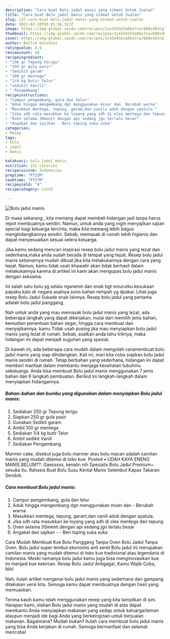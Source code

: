 ```yaml
---
description: "Cara buat Bolu jadul manis yang nikmat Untuk Jualan"
title: "Cara buat Bolu jadul manis yang nikmat Untuk Jualan"
slug: 137-cara-buat-bolu-jadul-manis-yang-nikmat-untuk-jualan
date: 2021-03-10T03:01:56.317Z
image: https://img-global.cpcdn.com/recipes/1ce2e9163a8ba7ca/680x482cq70/bolu-jadul-manis-foto-resep-utama.jpg
thumbnail: https://img-global.cpcdn.com/recipes/1ce2e9163a8ba7ca/680x482cq70/bolu-jadul-manis-foto-resep-utama.jpg
cover: https://img-global.cpcdn.com/recipes/1ce2e9163a8ba7ca/680x482cq70/bolu-jadul-manis-foto-resep-utama.jpg
author: Bettie Gonzalez
ratingvalue: 4.9
reviewcount: 10
recipeingredient:
- "250 gr Tepung terigu"
- "250 gr gula pasir"
- "Sedikit garam"
- "100 gr mentega"
- "1/4 kg butir Telor"
- "sedikit Vanili"
- " Pengembang"
recipeinstructions:
- "Campur pengembang, gula dan telur"
- "Aduk hingga mengembang dgn menggunakan mixer dan  Berubah warna"
- "Masukkan mentega, tepung, garam,dan vanili aduk dengan spatula."
- "Jika sdh rata masukkan ke loyang yang sdh di oles mentega dan tepung"
- "Oven selama 30menit dengan api sedang jgn terlalu besar"
- "Angakat dan sajikan   Beri toping suka suka"
categories:
- Resep
tags:
- bolu
- jadul
- manis

katakunci: bolu jadul manis 
nutrition: 151 calories
recipecuisine: Indonesian
preptime: "PT23M"
cooktime: "PT57M"
recipeyield: "4"
recipecategory: Lunch

---
```



![Bolu jadul manis](https://img-global.cpcdn.com/recipes/1ce2e9163a8ba7ca/680x482cq70/bolu-jadul-manis-foto-resep-utama.jpg)

Di masa  sekarang , kita memang dapat membeli hidangan jadi tanpa harus repot membuatnya sendiri. Namun, untuk anda yang ingin menyajikan sajian special bagi keluarga tercinta, maka kita memang lebih bagus menghidangkannya sendiri. Sebab, memasak di rumah lebih higienis dan dapat menyesuaikan sesuai selera keluarga.

Jika kamu sedang mencari inspirasi resep bolu jadul manis yang lezat dan sederhana,maka anda sudah berada di tempat yang tepat. Resep bolu jadul manis  sebenarnya mudah dibuat jika kita melakukannya dengan cara yang tepat. Namun, kamu tidak usah khawatir akan tidak berhasil dalam melakukannya 
karena di artikel ini kami akan mengupas bolu jadul manis dengan seksama.  

Ini salah satu bolu yg selalu nganenin dan enak bgt mnurutku.kesukaan papaku.kalo dr negara asalnya sono bahan rempah yg dpakai. Lihat juga resep Bolu Jadul Sukade enak lainnya. Resep bolu jadul yang pertama adalah bolu jadul panggang.

Nah untuk anda yang mau memasak bolu jadul manis yang lezat, ada beberapa langkah yang dapat dikerjakan, mulai dari memilih jenis bahan, kemudian penentuan bahan segar, hingga cara membuat dan menyajikannya. kamu Tidak usah pusing jika mau menyiapkan bolu jadul manis yang lezat di rumah. Sebab, asalkan anda  tahu triknya, maka hidangan ini dapat menjadi suguhan yang spesial.

Di bawah ini, ada beberapa cara mudah dalam mengolah caramembuat bolu jadul manis yang siap dihidangkan. Kali ini, mari kita coba siapkan bolu jadul manis sendiri di rumah. Tetap berbahan yang sederhana, hidangan ini dapat memberi manfaat dalam membantu menjaga kesehatan tubuhmu sekeluarga. Anda bisa membuat Bolu jadul manis menggunakan 7 jenis bahan dan 6 langkah pembuatan. Berikut ini langkah-langkah dalam menyiapkan hidangannya.

<!--inarticleads1-->

##### Bahan-bahan dan bumbu yang digunakan dalam menyiapkan Bolu jadul manis:

1. Sediakan 250 gr Tepung terigu
1. Siapkan 250 gr gula pasir
1. Gunakan Sedikit garam
1. Ambil 100 gr mentega
1. Sediakan 1/4 kg butir Telor
1. Ambil sedikit Vanili
1. Sediakan  Pengembang


Marmer cake, disebut juga bolu marmer atau bolu macan adalah camilan manis yang mudah ditemui di toko kue. Posted • UDAH KAYA ENENG MANIS BELUM??. Gaesssss, kenalin nih Spesialis Bolu Jadul Premium~ sesuka itu. Rahasia Buat Bolu Susu Kental Manis Selembut Kapas Takaran Sendok. 

<!--inarticleads2-->

##### Cara membuat Bolu jadul manis:

1. Campur pengembang, gula dan telur
1. Aduk hingga mengembang dgn menggunakan mixer dan  - Berubah warna
1. Masukkan mentega, tepung, garam,dan vanili aduk dengan spatula.
1. Jika sdh rata masukkan ke loyang yang sdh di oles mentega dan tepung
1. Oven selama 30menit dengan api sedang jgn terlalu besar
1. Angakat dan sajikan  -  - Beri toping suka suka


Cara Mudah Membuat Kue Bolu Panggang Tanpa Oven Bolu Jadul Tanpa Oven. Bolu jadul super lembut ekonomis anti seret Bolu jadul ini merupakan camilan manis yang mudah ditemui di toko kue tradisional atau legendaris di Indonesia. Meski namanya bolu jadul kamu juga bisa menginovasikan kue ini menjadi kue kekinian. Resep Bolu Jadul Antigagal, Kamu Wajib Coba, Nih! 

Nah, itulah artikel mengenai  bolu jadul manis  yang sederhana dan gampang dilakukan versi kita. Semoga kamu dapat membuatnya dengan hasil yang memuaskan. 

Terima kasih kamu telah menggunakan resep yang kita tampilkan di sini. Harapan kami, olahan  Bolu jadul manis yang mudah di atas dapat membantu Anda menyiapkan makanan yang sedap untuk keluarga/teman ataupun menjadi ide bagi Anda yang berkeinginan untuk berjualan makanan. Bagaimana? Mudah bukan? Itulah cara membuat bolu jadul manis yang bisa Anda kerjakan di rumah. Semoga bermanfaat dan selamat mencoba!

